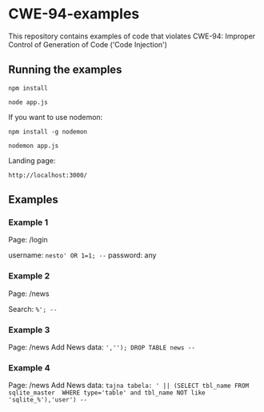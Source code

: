 # CWE-94-examples

This repository contains examples of code that violates CWE-94: Improper Control of Generation of Code ('Code Injection')

## Running the examples

```npm install```

```node app.js```

If you want to use nodemon:

```npm install -g nodemon```

```nodemon app.js```

Landing page:

```http://localhost:3000/```

## Examples

### Example 1

Page: /login

username:  `nesto' OR 1=1; --`
password: any

### Example 2

Page: /news

Search: `%'; --`

### Example 3

Page: /news
Add News data: `',''); DROP TABLE news --`

### Example 4

Page: /news
Add News data: `tajna tabela: ' || (SELECT tbl_name FROM sqlite_master  WHERE type='table' and tbl_name NOT like 'sqlite_%'),'user') --`